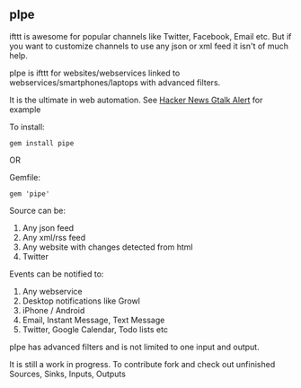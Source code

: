 ## pIpe

ifttt is awesome for popular channels like Twitter, Facebook, Email etc. But if you want to customize channels to use any json or xml feed it isn't of much help.

pIpe is ifttt for websites/webservices linked to webservices/smartphones/laptops with advanced filters.

It is the ultimate in web automation. See [Hacker News Gtalk Alert](https://github.com/sathish316/pIpe/blob/master/examples/hacker_news_gtalk_alert.rb) for example

To install:

```
gem install pipe
```

OR

Gemfile:

```
gem 'pipe'
```

Source can be:

1. Any json feed
2. Any xml/rss feed
3. Any website with changes detected from html
4. Twitter

Events can be notified to:

1. Any webservice
2. Desktop notifications like Growl
3. iPhone / Android
4. Email, Instant Message, Text Message
5. Twitter, Google Calendar, Todo lists etc

pIpe has advanced filters and is not limited to one input and output.

It is still a work in progress. To contribute fork and check out unfinished Sources, Sinks, Inputs, Outputs